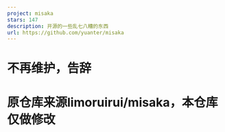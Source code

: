 ```yaml
---
project: misaka
stars: 147
description: 开源的一些乱七八糟的东西
url: https://github.com/yuanter/misaka
---
```


不再维护，告辞
=======

原仓库来源limoruirui/misaka，本仓库仅做修改
==============================

